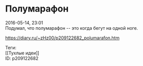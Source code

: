 Полумарафон
============

   
 2016-05-14, 23:01   
  Подумал, что полумарафон -- это когда бегут на одной ноге.   
    
 <https://diary.ru/~zHz00/p209122682_polumarafon.htm>   
   
 Теги:   
 [[Тухлые идеи]]   
 ID: p209122682